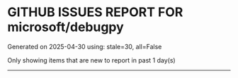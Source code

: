 
# GITHUB ISSUES REPORT FOR microsoft/debugpy


Generated on 2025-04-30 using: stale=30, all=False


Only showing items that are new to report in past 1 day(s)


---




















